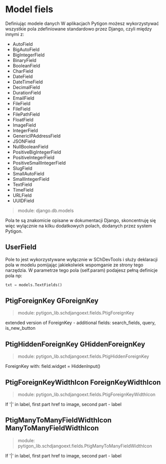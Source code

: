 # Model fiels

Definiując modele danych W aplikacjach Pytigon możesz wykorzystywać wszystkie pola zdefiniowane standardowo przez Django, czyli między innymi z:

- AutoField
- BigAutoField
- BigIntegerField
- BinaryField
- BooleanField
- CharField
- DateField
- DateTimeField
- DecimalField
- DurationField
- EmailField
- FileField
- FileField
- FilePathField
- FloatField
- ImageField
- IntegerField
- GenericIPAddressField
- JSONField
- NullBooleanField
- PositiveBigIntegerField
- PositiveIntegerField
- PositiveSmallIntegerField
- SlugField
- SmallAutoField
- SmallIntegerField
- TextField
- TimeField
- URLField
- UUIDField

> module: django.db.models

Pola te są znakomicie opisane w dokumentacji Django, skoncentruję się więc wylącznie na kilku dodatkowych polach, dodanych przez system Pytigon.

## UserField

Pole to jest wykorzystywane wyłącznie w SChDevTools i służy deklaracji pola w modelu pomijając jakiekolwiek wspomganie ze strony tego narzędzia. W parametrze tego pola (self.param) podajesz pełną definicje pola np:

```python
txt = models.TextFields()
```

## PtigForeignKey GForeignKey

> module: pytigon_lib.schdjangoext.fields.PtigForeignKey

extended version of ForeignKey - additional fields: search_fields, query, is_new_button

## PtigHiddenForeignKey GHiddenForeignKey

> module: pytigon_lib.schdjangoext.fields.PtigHiddenForeignKey

ForeignKey with: field.widget = HiddenInput()

## PtigForeignKeyWidthIcon ForeignKeyWidthIcon

> module: pytigon_lib.schdjangoext.fields.PtigForeignKeyWidthIcon

If '|' in label, first part href to image, second part - label

## PtigManyToManyFieldWidthIcon ManyToManyFieldWidthIcon

> module: pytigon_lib.schdjangoext.fields.PtigManyToManyFieldWidthIcon

If '|' in label, first part href to image, second part - label
